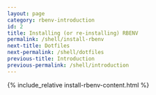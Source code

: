 ```yaml
---
layout: page
category: rbenv-introduction
id: 2
title: Installing (or re-installing) RBENV
permalink: /shell/install-rbenv
next-title: Dotfiles
next-permalink: /shell/dotfiles
previous-title: Introduction
previous-permalink: /shell/introduction
---
```


{% include_relative install-rbenv-content.html %}